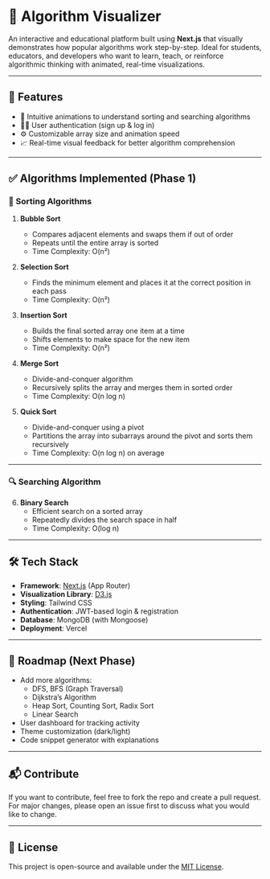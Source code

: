 # 🧠 Algorithm Visualizer

An interactive and educational platform built using **Next.js** that visually demonstrates how popular algorithms work step-by-step. Ideal for students, educators, and developers who want to learn, teach, or reinforce algorithmic thinking with animated, real-time visualizations.

---

## 🚀 Features

- 🎨 Intuitive animations to understand sorting and searching algorithms
- 🧑‍💻 User authentication (sign up & log in)
- ⚙️ Customizable array size and animation speed
- 📈 Real-time visual feedback for better algorithm comprehension

---

## ✅ Algorithms Implemented (Phase 1)

### 🔁 Sorting Algorithms

1. **Bubble Sort**
   - Compares adjacent elements and swaps them if out of order
   - Repeats until the entire array is sorted
   - Time Complexity: O(n²)

2. **Selection Sort**
   - Finds the minimum element and places it at the correct position in each pass
   - Time Complexity: O(n²)

3. **Insertion Sort**
   - Builds the final sorted array one item at a time
   - Shifts elements to make space for the new item
   - Time Complexity: O(n²)

4. **Merge Sort**
   - Divide-and-conquer algorithm
   - Recursively splits the array and merges them in sorted order
   - Time Complexity: O(n log n)

5. **Quick Sort**
   - Divide-and-conquer using a pivot
   - Partitions the array into subarrays around the pivot and sorts them recursively
   - Time Complexity: O(n log n) on average

---

### 🔍 Searching Algorithm

6. **Binary Search**
   - Efficient search on a sorted array
   - Repeatedly divides the search space in half
   - Time Complexity: O(log n)

---

## 🛠 Tech Stack

- **Framework**: [Next.js](https://nextjs.org/) (App Router)
- **Visualization Library**: [D3.js](https://d3js.org/)
- **Styling**: Tailwind CSS
- **Authentication**: JWT-based login & registration
- **Database**: MongoDB (with Mongoose)
- **Deployment**: Vercel

---

## 📅 Roadmap (Next Phase)

- Add more algorithms:
  - DFS, BFS (Graph Traversal)
  - Dijkstra’s Algorithm
  - Heap Sort, Counting Sort, Radix Sort
  - Linear Search
- User dashboard for tracking activity
- Theme customization (dark/light)
- Code snippet generator with explanations

---

## 📬 Contribute

If you want to contribute, feel free to fork the repo and create a pull request. For major changes, please open an issue first to discuss what you would like to change.

---

## 📄 License

This project is open-source and available under the [MIT License](LICENSE).
